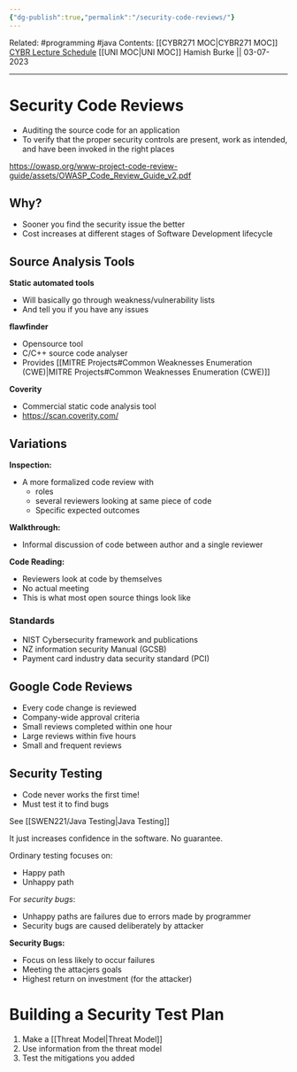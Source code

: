 ```yaml
---
{"dg-publish":true,"permalink":"/security-code-reviews/"}
---
```


Related: #programming #java 
Contents: [[CYBR271 MOC\|CYBR271 MOC]]
[CYBR Lecture Schedule](https://ecs.wgtn.ac.nz/Courses/CYBR271_2023T2/LectureSchedule)
[[UNI MOC\|UNI MOC]]
Hamish Burke || 03-07-2023
***

# Security Code Reviews

- Auditing the source code for an application
- To verify that the proper security controls are present, work as intended, and have been invoked in the right places

<https://owasp.org/www-project-code-review-guide/assets/OWASP_Code_Review_Guide_v2.pdf>

## Why?

- Sooner you find the security issue the better
- Cost increases at different stages of Software Development lifecycle

## Source Analysis Tools

**Static automated tools**
- Will basically go through weakness/vulnerability lists
- And tell you if you have any issues

**flawfinder**

- Opensource tool
- C/C++ source code analyser
- Provides [[MITRE Projects#Common Weaknesses Enumeration (CWE)\|MITRE Projects#Common Weaknesses Enumeration (CWE)]]

**Coverity**
- Commercial static code analysis tool
- <https://scan.coverity.com/>

## Variations

**Inspection:**
- A more formalized code review with
	- roles
	- several reviewers looking at same piece of code
	- Specific expected outcomes

**Walkthrough:**
- Informal discussion of code between author and a single reviewer

**Code Reading:**
- Reviewers look at code by themselves
- No actual meeting
- This is what most open source things look like

### Standards

- NIST Cybersecurity framework and publications
- NZ information security Manual (GCSB)
- Payment card industry data security standard (PCI)

## Google Code Reviews

- Every code change is reviewed
- Company-wide approval criteria
- Small reviews completed within one hour
- Large reviews within five hours
- Small and frequent reviews

## Security Testing

- Code never works the first time!
- Must test it to find bugs

See [[SWEN221/Java Testing\|Java Testing]]

It just increases confidence in the software. No guarantee.

Ordinary testing focuses on:
- Happy path
- Unhappy path

For *security bugs*:
- Unhappy paths are failures due to errors made by programmer
- Security bugs are caused deliberately by attacker


**Security Bugs:**
- Focus on less likely to occur failures
- Meeting the attacjers goals
- Highest return on investment (for the attacker)

# Building a Security Test Plan

1. Make a [[Threat Model\|Threat Model]]
2. Use information from the threat model
3. Test the mitigations you added











